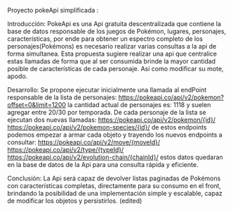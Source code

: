 Proyecto pokeApi simplificada :

Introducción:
PokeApi es una Api gratuita descentralizada que contiene la base de datos responsable de los juegos de Pokémon, 
lugares, personajes, características, por ende para obtener un espectro completo de los personajes(Pokémons)
es necesario realizar varias consultas a la api de forma simultanea.
Esta propuesta sugiere realizar una api que centralice estas llamadas de forma que al ser consumida brinde 
la mayor cantidad posible de características de cada personaje. Así como modificar su mote, apodo.

Desarrollo:
Se propone ejecutar inicialmente una llamada al endPoint responsable de la lista de personajes:
https://pokeapi.co/api/v2/pokemon?offset=0&limit=1200
la cantidad actual de personajes es: 1118 y suelen agregar entre 20/30 por temporada.
De cada personaje de la lista se ejecutan dos nuevas llamadas:
https://pokeapi.co/api/v2/pokemon/{id}/
https://pokeapi.co/api/v2/pokemon-species/{id}/
de estos endpoints podemos empezar a armar cada objeto y trayendo los nuevos endpoints a consultar:
https://pokeapi.co/api/v2/move/{moveId}/
https://pokeapi.co/api/v2/type/{typeId}/
https://pokeapi.co/api/v2/evolution-chain/{chainId}/
estos datos quedaran en la base de datos de la Api para una consulta rápida y eficiente.

Conclusión:
La Api será capaz de devolver listas paginadas de Pokémons con características completas, 
directamente para su consumo en el front, brindando la posibilidad de una implementación simple y escalable, 
capaz de modificar los objetos y persistirlos. (edited) 
